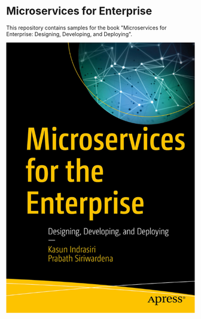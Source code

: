 # Microservices for Enterprise

This repository contains samples for the book "Microservices for Enterprise: Designing, Developing, and Deploying". 

![alt text](./cover.jpg "Microservices for Enterprise")

